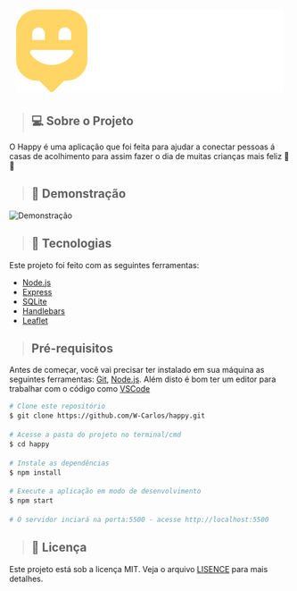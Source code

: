 <h1 align="center">
    <img src="./public/images/logo.svg"> 
</h1>

> ## 💻 Sobre o Projeto
<p>O Happy é uma aplicação que foi feita para ajudar a conectar pessoas á casas de acolhimento para assim fazer o dia de muitas crianças mais feliz 👦👧</p>

> ## 📸 Demonstração
<img src="./public/images/happy.gif" alt="Demonstração" title="Demonstração">

> ## 🚀 Tecnologias
<p>Este projeto foi feito com as seguintes ferramentas:</p>

* [Node.js](https://nodejs.org/en/)
* [Express](https://expressjs.com/pt-br/)
* [SQLite](https://sqlite.org/index.html)
* [Handlebars](https://handlebarsjs.com/)
* [Leaflet](https://leafletjs.com/)

> ## Pré-requisitos
Antes de começar, você vai precisar ter instalado em sua máquina as seguintes ferramentas:
[Git](https://git-scm.com), [Node.js](https://nodejs.org/en/). 
Além disto é bom ter um editor para trabalhar com o código como [VSCode](https://code.visualstudio.com/)

```bash
# Clone este repositório
$ git clone https://github.com/W-Carlos/happy.git

# Acesse a pasta do projeto no terminal/cmd
$ cd happy

# Instale as dependências
$ npm install

# Execute a aplicação em modo de desenvolvimento
$ npm start

# O servidor inciará na porta:5500 - acesse http://localhost:5500
```

> ## 📄 Licença
<p>Este projeto está sob a licença MIT. Veja o arquivo <a href="https://github.com/W-Carlos/happy/blob/main/LICENSE">LISENCE</a> para mais detalhes.</p>


